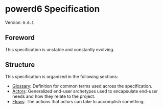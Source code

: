 # powerd6 Specification

Version: `0.0.1`

## Foreword

This specification is unstable and constantly evolving.

## Structure

This specification is organized in the following sections:

- [Glossary](./glossary/README.md): Definition for common terms used across the
   specification.
- [Actors](./actors/README.md): Generalized end-user archetypes used to
   encapsulate end-user needs and how they relate to the project.
- [Flows](./flows/README.md): The actions that actors can take to accomplish
   something.
